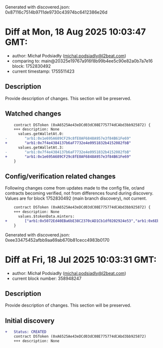 Generated with discovered.json: 0x87116c7514b9711de9730c43974bc6412386e26d

# Diff at Mon, 18 Aug 2025 10:03:47 GMT:

- author: Michał Podsiadły (<michal.podsiadly@l2beat.com>)
- comparing to: main@20325e19767a916f8b99b4ee5c90e82a0b7a7e16 block: 1752830492
- current timestamp: 1755511423

## Description

Provide description of changes. This section will be preserved.

## Watched changes

```diff
    contract DSToken (0xA6525Ae43eDCd03dC08E775774dCAbd3bb925872) {
    +++ description: None
      values.getWalletAt.0:
-        "arb1:0x1e695A689CF29c8fE0AF6848A957e3f84B61Fe69"
+        "arb1:0x7f4e4384137b6aF7732e4e0951832b4152082fbB"
      values.getWalletAt.3:
-        "arb1:0x7f4e4384137b6aF7732e4e0951832b4152082fbB"
+        "arb1:0x1e695A689CF29c8fE0AF6848A957e3f84B61Fe69"
    }
```

## Config/verification related changes

Following changes come from updates made to the config file,
or/and contracts becoming verified, not from differences found during
discovery. Values are for block 1752830492 (main branch discovery), not current.

```diff
    contract DSToken (0xA6525Ae43eDCd03dC08E775774dCAbd3bb925872) {
    +++ description: None
      values.$tokenData.minters:
+        ["arb1:0x5072Ed40EBa6bE38C2370cAD1Cb1df0202924e53","arb1:0x6EbDeED7CA1A3761c9D94E2fe6F7F505fF0C9793","arb1:0x9954bAEfaa49446d80923BBaC65064ebcBb7Bdb2","arb1:0x990EF5d2adCa4a2ccf1811f54e4b5506977504cC","arb1:0xa17aD080F9C696E424E649A3433486bEF8E6A212"]
    }
```

Generated with discovered.json: 0xee33475452afbb9aa69ab670b81cecc4983b0170

# Diff at Fri, 18 Jul 2025 10:03:31 GMT:

- author: Michał Podsiadły (<michal.podsiadly@l2beat.com>)
- current block number: 358948247

## Description

Provide description of changes. This section will be preserved.

## Initial discovery

```diff
+   Status: CREATED
    contract DSToken (0xA6525Ae43eDCd03dC08E775774dCAbd3bb925872)
    +++ description: None
```
